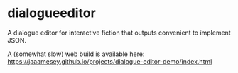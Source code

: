 # dialogueeditor
A dialogue editor for interactive fiction that outputs convenient to implement JSON.

A (somewhat slow) web build is available here: https://jaaamesey.github.io/projects/dialogue-editor-demo/index.html
